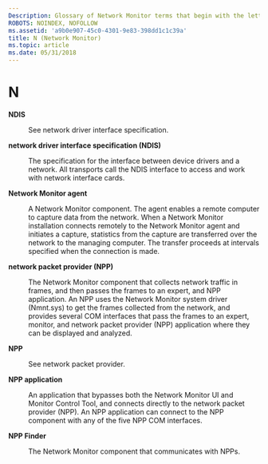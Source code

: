 ```yaml
---
Description: Glossary of Network Monitor terms that begin with the letter N.
ROBOTS: NOINDEX, NOFOLLOW
ms.assetid: 'a9b0e907-45c0-4301-9e83-398dd1c1c39a'
title: N (Network Monitor)
ms.topic: article
ms.date: 05/31/2018
---
```


# N

<dl> <dt>

<span id="_netmon_ndis_gly"></span><span id="_NETMON_NDIS_GLY"></span>**NDIS**
</dt> <dd>

See network driver interface specification.

</dd> <dt>

<span id="_netmon_network_driver_interface_specification_gly"></span><span id="_NETMON_NETWORK_DRIVER_INTERFACE_SPECIFICATION_GLY"></span>**network driver interface specification (NDIS)**
</dt> <dd>

The specification for the interface between device drivers and a network. All transports call the NDIS interface to access and work with network interface cards.

</dd> <dt>

<span id="_netmon_network_monitor_agent_gly"></span><span id="_NETMON_NETWORK_MONITOR_AGENT_GLY"></span>**Network Monitor agent**
</dt> <dd>

A Network Monitor component. The agent enables a remote computer to capture data from the network. When a Network Monitor installation connects remotely to the Network Monitor agent and initiates a capture, statistics from the capture are transferred over the network to the managing computer. The transfer proceeds at intervals specified when the connection is made.

</dd> <dt>

<span id="_netmon_network_packet_provider_gly"></span><span id="_NETMON_NETWORK_PACKET_PROVIDER_GLY"></span>**network packet provider (NPP)**
</dt> <dd>

The Network Monitor component that collects network traffic in frames, and then passes the frames to an expert, and NPP application. An NPP uses the Network Monitor system driver (Nmnt.sys) to get the frames collected from the network, and provides several COM interfaces that pass the frames to an expert, monitor, and network packet provider (NPP) application where they can be displayed and analyzed.

</dd> <dt>

<span id="_netmon_npp_gly"></span><span id="_NETMON_NPP_GLY"></span>**NPP**
</dt> <dd>

See network packet provider.

</dd> <dt>

<span id="_netmon_npp_application_gly"></span><span id="_NETMON_NPP_APPLICATION_GLY"></span>**NPP application**
</dt> <dd>

An application that bypasses both the Network Monitor UI and Monitor Control Tool, and connects directly to the network packet provider (NPP). An NPP application can connect to the NPP component with any of the five NPP COM interfaces.

</dd> <dt>

<span id="_netmon_npp_finder_gly"></span><span id="_NETMON_NPP_FINDER_GLY"></span>**NPP Finder**
</dt> <dd>

The Network Monitor component that communicates with NPPs.

</dd> </dl>

 

 



